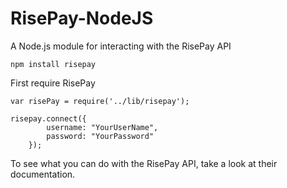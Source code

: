 RisePay-NodeJS
==============

A Node.js module for interacting with the RisePay API

`npm install risepay`

First require RisePay

	
	var risePay = require('../lib/risepay');

	risepay.connect({
			username: "YourUserName",
			password: "YourPassword" 
		});

	

To see what you can do with the RisePay API, take a look at their documentation.


